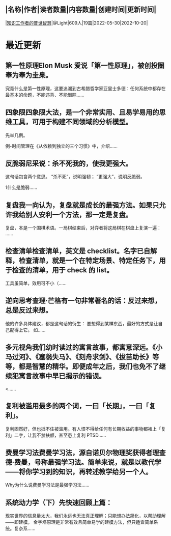 |名称|作者|读者数量|内容数量|创建时间|更新时间|
---
|[知识工作者的普世智慧](https://xiaobot.net/p/universal-wisdom?refer=0b133df9-27dc-423b-8101-639049001c13)|@Light|609人|19篇|2022-05-30|2022-10-20|

# 最近更新
## 第一性原理Elon Musk 爱说「第一性原理」，被创投圈奉为奉为圭臬。

究竟什么是第一性原理，这要追溯到古希腊哲学家亚里士多德：任何系统中都存在最基本的命题，不能违背、不能删除......
## 四象限四象限大法，是一个非常实用、且易学易用的思维工具，可用于构建不同领域的分析模型。

先举几例。

例-时间管理在《从依赖到独立的三个习惯》中，介绍......
## 反脆弱尼采说：杀不死我的，使我更强大。

这句话包含两个意思。
“杀不死”，说明强韧；
“更强大”，说明反脆弱。

1什么是脆弱......
## 复盘我一向认为，复盘就是成长的最强方法。如果只允许我给别人安利一个方法，那一定是复盘。

复盘，本是一个围棋术语。一局棋结束后，对弈者将这局棋在棋盘上复演一遍：
......
## 检查清单检查清单，英文是 checklist。名字已自解释，检查清单，就是一个在特定场景、特定任务下，用于检查的清单，用于 check 的 list。

工具虽简单，效用可不小（......
## 逆向思考查理·芒格有一句非常著名的话：反过来想，总是反过来想。

他的许多具体建议，都是这句话的衍生：
要想得到某样东西，最好的方式是让自己配得上它。
如......
## 多元视角我们幼时读过的寓言故事，都寓意深远。《小马过河》、《塞翁失马》、《刻舟求剑》、《拔苗助长》等等，都是智慧的精华。即便成年之后，我们也免不了继续犯寓言故事中早已揭示的错误。

<......
## 复利被滥用最多的两个词，一曰「长期」，一曰「复利」。

复利固然好，但也抵不住被滥用。有人恨不得给任何有长期收益的事物都裱上「复利」二字，让我不禁扶额，甚至患上复利 PTSD......
## 费曼学习法费曼学习法，源自诺贝尔物理奖获得者理查德·费曼，号称最强学习法。简单来说，就是以教代学——将你学习到的知识，再转述教学给另一个人。

Why为什么说费曼学习法是最强学习法......
## 系统动力学（下）先快速回顾上篇：
现实世界的信息量太大，我们永远也无法真正理解；只能想办法简化，以帮助理解——即建模。
金字塔原理是非常有效且简单易学的建模方法，但只适宜简单系统。复杂系......


